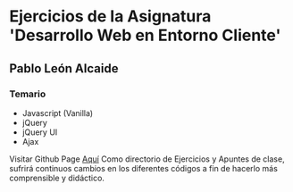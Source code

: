 # Ejercicios de la Asignatura 'Desarrollo Web en Entorno Cliente'

## Pablo León Alcaide

### Temario
* Javascript (Vanilla)
* jQuery
* jQuery UI
* Ajax

Visitar Github Page [Aquí](https://pabloleonalcaide.github.io/Javascript_2_Trimestre/)
Como directorio de Ejercicios y Apuntes de clase, sufrirá continuos cambios en los diferentes códigos a fin de hacerlo más comprensible y didáctico.
